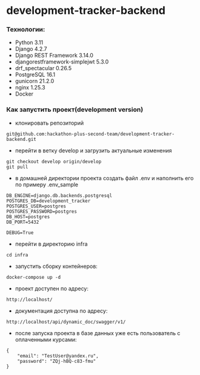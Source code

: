 # development-tracker-backend

### Технологии:
- Python 3.11
- Django 4.2.7
- Django REST Framework 3.14.0
- djangorestframework-simplejwt 5.3.0
- drf_spectacular 0.26.5
- PostgreSQL 16.1
- gunicorn 21.2.0
- nginx 1.25.3
- Docker 

### Как запустить проект(development version)

- клонировать репозиторий

```
git@github.com:hackathon-plus-second-team/development-tracker-backend.git
```

- перейти в ветку develop и загрузить актуальные изменения

```
git checkout develop origin/develop
git pull
```

- в домашней директории проекта создать файл .env и наполнить его по примеру .env_sample

```
DB_ENGINE=django.db.backends.postgresql
POSTGRES_DB=development_tracker
POSTGRES_USER=postgres
POSTGRES_PASSWORD=postgres
DB_HOST=postgres
DB_PORT=5432

DEBUG=True
```

- перейти в директорию infra

```
cd infra 
```

- запустить сборку контейнеров:

```
docker-compose up -d
```

- проект доступен по адресу:

```
http://localhost/
```
- документация доступна по адресу:

```
http://localhost/api/dynamic_doc/swagger/v1/
```

- после запуска проекта в базе данных уже есть пользователь с оплаченными курсами:

```
{
    "email": "TestUser@yandex.ru",
    "password": "ZQj-hBQ-c83-fmu"
}
```
